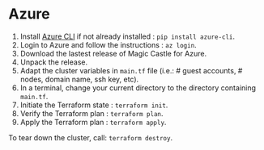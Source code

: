 # Azure

1. Install [Azure CLI](https://docs.microsoft.com/en-us/cli/azure/install-azure-cli) if not already installed : `pip install azure-cli`.
2. Login to Azure and follow the instructions : `az login`.
3. Download the lastest release of Magic Castle for Azure.
4. Unpack the release.
5. Adapt the cluster variables in `main.tf` file (i.e.: # guest accounts, # nodes, domain name, ssh key, etc).
6. In a terminal, change your current directory to the directory containing `main.tf`.
7. Initiate the Terraform state : `terraform init`.
8. Verify the Terraform plan : `terraform plan`.
9. Apply the Terraform plan : `terraform apply`.

To tear down the cluster, call: `terraform destroy`.